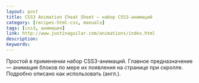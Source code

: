 ```yaml
---
layout: post
title: CSS3 Animation Cheat Sheet — набор CSS3-анимаций
category: [recipes-html-css, manuals]
tags: [css3, анимация]
link: http://www.justinaguilar.com/animations/index.html
description:
keywords:
---
```


<p>Простой в применении набор CSS3-анимаций. Главное предназначение — анимация блоков по мере их появления на странице при скролле. Подробно описано как использовать (англ.).</p>
